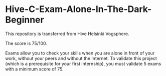 # Hive-C-Exam-Alone-In-The-Dark-Beginner

This repository is transferred from Hive Helsinki Vogsphere.

The score is 75/100. 

Exams allow you to check your skills when you are alone in front of your work, without your peers and without the Internet. To validate this project (which is a prerequisite for your first internship), you must validate 5 exams with a minimum score of 75.
